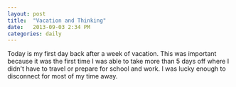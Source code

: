 ```yaml
---
layout: post
title:  "Vacation and Thinking"
date:   2013-09-03 2:34 PM
categories: daily
---
```


Today is my first day back after a week of vacation. This was important because it was the first time I was able to take more than 5 days off where I didn't have to travel or prepare for school and work. I was lucky enough to disconnect for most of my time away.